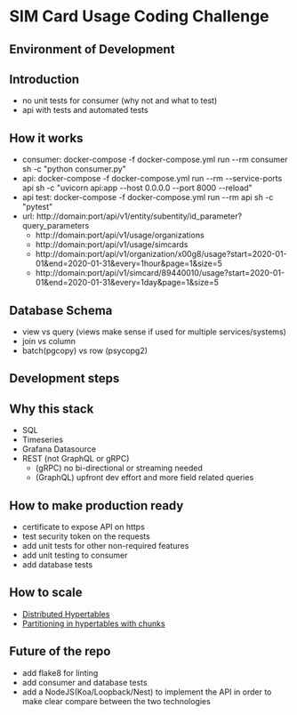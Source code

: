 # SIM Card Usage Coding Challenge

## Environment of Development

## Introduction

- no unit tests for consumer (why not and what to test)
- api with tests and automated tests

## How it works

- consumer: docker-compose -f docker-compose.yml run --rm consumer sh -c "python consumer.py"
- api: docker-compose -f docker-compose.yml run --rm --service-ports api sh -c "uvicorn api:app --host 0.0.0.0 --port 8000 --reload"
- api test: docker-compose -f docker-compose.yml run --rm api sh -c "pytest"
- url: http://domain:port/api/v1/entity/subentity/id_parameter?query_parameters
    - http://domain:port/api/v1/usage/organizations
    - http://domain:port/api/v1/usage/simcards
    - http://domain:port/api/v1/organization/x00g8/usage?start=2020-01-01&end=2020-01-31&every=1hour&page=1&size=5
    - http://domain:port/api/v1/simcard/89440010/usage?start=2020-01-01&end=2020-01-31&every=1day&page=1&size=5


## Database Schema

- view vs query (views make sense if used for multiple services/systems)
- join vs column
- batch(pgcopy) vs row (psycopg2)

## Development steps

## Why this stack

- SQL
- Timeseries
- Grafana Datasource
- REST (not GraphQL or gRPC)
    - (gRPC) no bi-directional or streaming needed
    - (GraphQL) upfront dev effort and more field related queries

## How to make production ready

- certificate to expose API on https
- test security token on the requests
- add unit tests for other non-required features
- add unit testing to consumer
- add database tests

## How to scale

- [Distributed Hypertables](https://docs.timescale.com/api/latest/distributed-hypertables/#distributed-hypertables)
- [Partitioning in hypertables with chunks](https://docs.timescale.com/timescaledb/latest/overview/core-concepts/hypertables-and-chunks/#partitioning-in-hypertables-with-chunks)

## Future of the repo
- add flake8 for linting
- add consumer and database tests
- add a NodeJS(Koa/Loopback/Nest) to implement the API in order to make clear compare between the two technologies